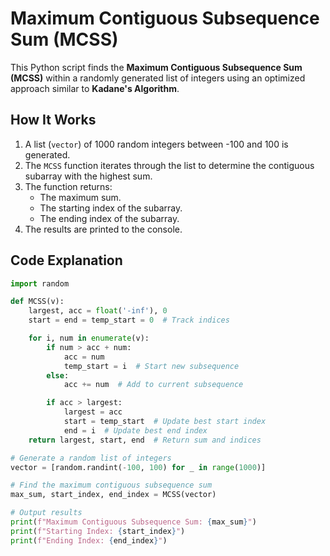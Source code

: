 # Maximum Contiguous Subsequence Sum (MCSS)

This Python script finds the **Maximum Contiguous Subsequence Sum (MCSS)** within a randomly generated list of integers using an optimized approach similar to **Kadane's Algorithm**.

## How It Works

1. A list (`vector`) of 1000 random integers between -100 and 100 is generated.
2. The `MCSS` function iterates through the list to determine the contiguous subarray with the highest sum.
3. The function returns:
   - The maximum sum.
   - The starting index of the subarray.
   - The ending index of the subarray.
4. The results are printed to the console.

## Code Explanation

```python
import random

def MCSS(v):
    largest, acc = float('-inf'), 0
    start = end = temp_start = 0  # Track indices

    for i, num in enumerate(v):
        if num > acc + num:
            acc = num
            temp_start = i  # Start new subsequence
        else:
            acc += num  # Add to current subsequence

        if acc > largest:
            largest = acc
            start = temp_start  # Update best start index
            end = i  # Update best end index
    return largest, start, end  # Return sum and indices

# Generate a random list of integers
vector = [random.randint(-100, 100) for _ in range(1000)]

# Find the maximum contiguous subsequence sum
max_sum, start_index, end_index = MCSS(vector)

# Output results
print(f"Maximum Contiguous Subsequence Sum: {max_sum}")
print(f"Starting Index: {start_index}")
print(f"Ending Index: {end_index}")
